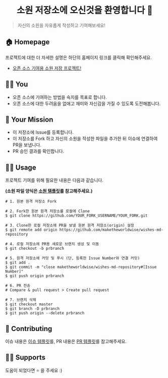 <h1 align="center">소원 저장소에 오신것을 환영합니다 👋</h1>

> 자신의 소원을 자유롭게 작성하고 기여해보세요!

## 🏠 Homepage

 프로젝트에 대한 더 자세한 설명은 하단의 홈페이지 링크를 클릭해 확인해주세요.

- [오픈 소스 기여용 소원 저장 프로젝트!](https://velog.io/@maketheworldwise/%EC%98%A4%ED%94%88-%EC%86%8C%EC%8A%A4-%EA%B8%B0%EC%97%AC%EC%9A%A9-%EC%86%8C%EC%9B%90-%EC%A0%80%EC%9E%A5-%ED%94%84%EB%A1%9C%EC%A0%9D%ED%8A%B8)

## 🙋🏻 You

- 오픈 소스에 기여하는 방법을 숙지를 목표로 합니다.
- 오픈 소스에 대한 두려움을 없애고 재미와 자신감을 가질 수 있도록 도전해봅니다.

## 🚀 Your Mission

- 이 저장소에 Issue를 등록합니다.
- 이 저장소를 Fork 하고 자신의 소원을 작성한 파일을 추가한 뒤 이슈에 연결하여 PR을 보냅니다.
- PR 승인 결과를 확인합니다.

## ✍🏻 Usage

프로젝트 기여를 위해 필요한 내용은 다음과 같습니다.

**(소원 파일 양식은 [소원 템플릿](docs/WISHES_TEMPLATE.md)를 참고해주세요.)**

```shell
# 1. 원본 원격 저장소 Fork

# 2. Fork한 원본 원격 저장소를 로컬에 Clone
$ git clone https://github.com/YOUR_FORK_USERNAME/YOUR_FORK.git

# 3. Clone한 로컬 저장소에 PR을 보낼 원본 원격 저장소(origin) 설정
$ git remote add origin https://github.com/maketheworldwise/wishes-md-repository

# 4. 로컬 저장소에 PR용 새로운 브랜치 생성 및 이동
$ git checkout -b prbranch

# 5. 원격 저장소에 커밋 및 푸시 (단, 등록한 Issue Number와 연결 커밋)
$ git add .
$ git commit -m "close maketheworldwise/wishes-md-repository#[Issue Number]"
$ git push origin prbranch

# 6. PR 전송
# Compare & pull request > Create pull request

# 7. 브랜치 삭제
$ git checkout master
$ git branch -D prbranch
$ git push origin --delete prbranch
```

## 🤝 Contributing

이슈 내용은 [이슈 템플릿](docs/ISSUE_TEMPLATE.md)를, PR 내용은 [PR 템플릿](docs/PULL_REQUEST_TEMPLATE.md)를 참고해주세요.

## 💪🏻 Supports

도움이 되었다면 ⭐️ 을 주세요 :)